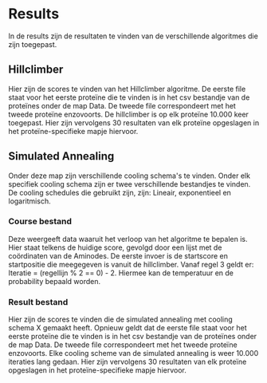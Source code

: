 # Results

In de results zijn de resultaten te vinden van de verschillende algoritmes die zijn toegepast.

## Hillclimber

Hier zijn de scores te vinden van het Hillclimber algoritme. De eerste file staat voor het eerste proteïne die te vinden is in het csv bestandje van de proteïnes onder de map Data. De tweede file correspondeert met het tweede proteïne enzovoorts. 
De hillclimber is op elk proteïne 10.000 keer toegepast. Hier zijn vervolgens 30 resultaten van elk proteïne opgeslagen in het proteïne-specifieke mapje hiervoor.

## Simulated Annealing

Onder deze map zijn verschillende cooling schema's te vinden. Onder elk specifiek cooling schema zijn er twee verschillende bestandjes te vinden. De cooling schedules die gebruikt zijn, zijn: Lineair, exponentieel en logaritmisch.

### Course bestand

Deze weergeeft data waaruit het verloop van het algoritme te bepalen is. Hier staat telkens de huidige score, gevolgd door een lijst met de coördinaten van de Aminodes. De eerste invoer is de startscore en startpositie die meegegeven is vanuit de hillclimber. Vanaf regel 3 geldt er: Iteratie = (regellijn % 2 =\= 0) - 2. Hiermee kan de temperatuur en de probability bepaald worden.

### Result bestand

Hier zijn de scores te vinden die de simulated annealing met cooling schema X gemaakt heeft. Opnieuw geldt dat de eerste file staat voor het eerste proteïne die te vinden is in het csv bestandje van de proteïnes onder de map Data. De tweede file correspondeert met het tweede proteïne enzovoorts. 
Elke cooling scheme van de simulated annealing is weer 10.000 iteraties lang gedaan.  Hier zijn vervolgens 30 resultaten van elk proteïne opgeslagen in het proteïne-specifieke mapje hiervoor.